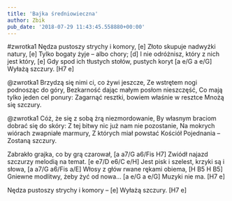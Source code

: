 ```yaml
---
title: 'Bajka średniowieczna'
author: Zbik
pub_date: '2018-07-29 11:43:45.558880+00:00'
---
```


#zwrotka1
Nędza pustoszy strychy i komory, [e]
Złoto skupuje nadwyżki natury, [e]
Tylko bogaty żyje – albo chory; [d]
I nie odróżnisz, który z nich jest który, [e]
Gdy spod ich tłustych stołów, pustych koryt [a e/G a e/G]
Wyłażą szczury. [H7 e]

@zwrotka1
Brzydzą się nimi ci, co żywi jeszcze,
Ze wstrętem nogi podnosząc do góry,
Bezkarność dając małym posłom nieszczęść,
Co mają tylko jeden cel ponury:
Zagarnąć resztki, bowiem właśnie w resztce
Mnożą się szczury.

@zwrotka1
Cóż, że się z sobą żrą niezmordowanie,
By własnym braciom dobrać się do skóry:
Z tej bitwy nic już nam nie pozostanie,
Na mokrych wiórach zwapniałe marmury,
Z których miał powstać Kościół Pojednania –
Zostaną szczury.

Zabrakło grajka, co by grą czarował, [a a7/G a6/Fis H7]
Zwiódł najazd szczurzy melodią na temat. [e e7/D e6/C e/H]
Jest pisk i szelest, krzyki są i słowa, [a a7/G a6/Fis a/E]
Włosy z głów rwane rękami obiema, [H B5 H B5]
Gniewne modlitwy, żeby żyć od nowa… [a e/G a e/G]
Muzyki nie ma. [H7 e]

Nędza pustoszy strychy i komory – [e]
Wyłażą szczury. [H7 e]